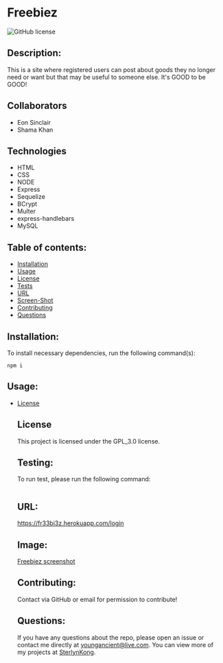 # Freebiez
  ![GitHub license](https://img.shields.io/badge/license-GPL_3.0-blue.svg)

  ## Description:
  This is a site where registered users can post about goods they no longer need or want but that may be useful to someone else. It's GOOD to be GOOD!

  ## Collaborators
  - Eon Sinclair
  - Shama Khan

  ## Technologies
  - HTML
  - CSS
  - NODE
  - Express
  - Sequelize
  - BCrypt
  - Multer
  - express-handlebars
  - MySQL



  ## Table of contents:
  * [Installation](#installation)
  * [Usage](#usage)
  * [License](#license)
  * [Tests](#testing)
  * [URL](#url)
  * [Screen-Shot](#image)
  * [Contributing](#contributing)
  * [Questions](#questions)



  ## Installation:
  To install necessary dependencies, run the following command(s):

  ```
  npm i
  ```


  ## Usage:
  
* [License](#license)



  ## License
  This project is licensed under the GPL_3.0 license.


  ## Testing:
  To run test, please run the following command:

  ```
  
  ```


  ## URL:
  https://fr33bi3z.herokuapp.com/login


  ## Image:
  [Freebiez screenshot](/images/freebiez_ss.png "Freebiez screenshot")


  ## Contributing:
  Contact via GitHub or email for permission to contribute!


  ## Questions:
  If you have any questions about the repo, please open an issue or contact me directly at youngancient@live.com. You can view more of my projects at [SterlynKong](https://github.com/SterlynKong).
